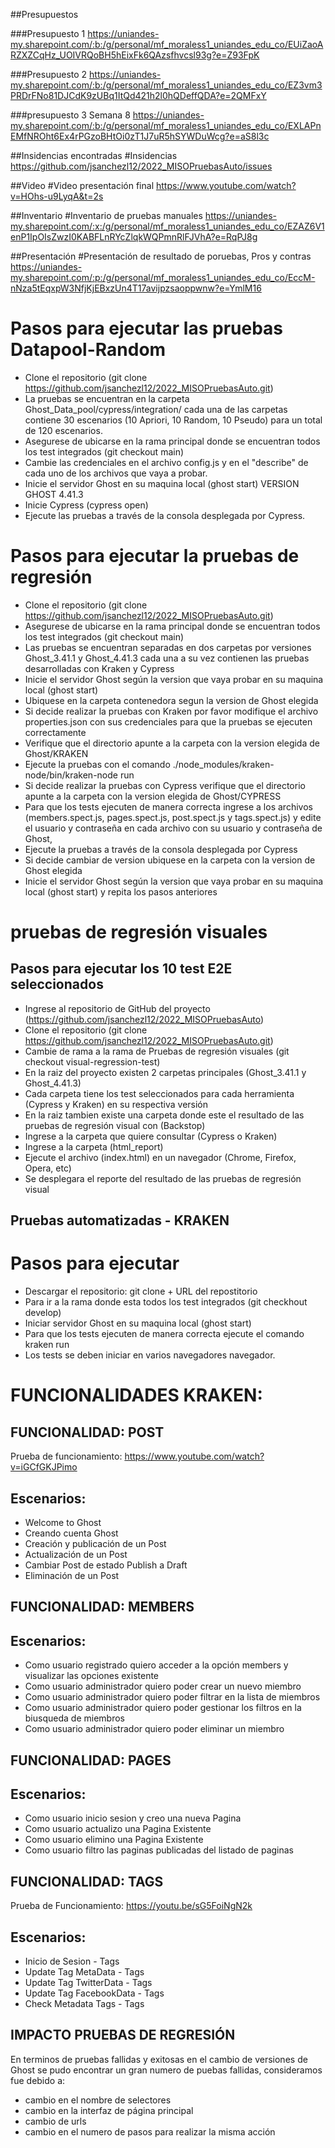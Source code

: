 ##Presupuestos

###Presupuesto 1
https://uniandes-my.sharepoint.com/:b:/g/personal/mf_moraless1_uniandes_edu_co/EUiZaoARZXZCqHz_UOIVRQoBH5hEixFk6QAzsfhvcsl93g?e=Z93FpK

###Presupuesto 2
https://uniandes-my.sharepoint.com/:b:/g/personal/mf_moraless1_uniandes_edu_co/EZ3vm3PRDrFNo81DJCdK9zUBq1ItQd421h2l0hQDeffQDA?e=2QMFxY

###presupuesto 3 Semana 8
https://uniandes-my.sharepoint.com/:b:/g/personal/mf_moraless1_uniandes_edu_co/EXLAPnEMfNROht6Ex4rPGzoBHtOi0zT1J7uR5hSYWDuWcg?e=aS8l3c

##Insidencias encontradas
#Insidencias
https://github.com/jsanchezl12/2022_MISOPruebasAuto/issues

##Video
#Video presentación final
https://www.youtube.com/watch?v=HOhs-u9LyqA&t=2s

##Inventario
#Inventario de pruebas manuales
https://uniandes-my.sharepoint.com/:x:/g/personal/mf_moraless1_uniandes_edu_co/EZAZ6V1enP1IpOIsZwzI0KABFLnRYcZlqkWQPmnRlFJVhA?e=RqPJ8g

##Presentación
#Presentación de resultado de poruebas, Pros y contras 
https://uniandes-my.sharepoint.com/:p:/g/personal/mf_moraless1_uniandes_edu_co/EccM-nNza5tEqxpW3NfjKjEBxzUn4T17avijpzsaoppwnw?e=YmlM16


# Pasos para ejecutar las pruebas Datapool-Random

- Clone el repositorio (git clone https://github.com/jsanchezl12/2022_MISOPruebasAuto.git)
- La pruebas se encuentran en la carpeta Ghost_Data_pool/cypress/integration/ cada una de las carpetas contiene 30 escenarios (10 Apriori, 10 Random, 10 Pseudo) para un total de 120 escenarios.
- Asegurese de ubicarse en la rama principal donde se encuentran todos los test integrados (git checkout main)
- Cambie las credenciales en el archivo config.js y en el "describe" de cada uno de los archivos que vaya a probar.
- Inicie el servidor Ghost en su maquina local (ghost start) VERSION GHOST 4.41.3 
- Inicie Cypress (cypress open)
- Ejecute las pruebas a través de la consola desplegada por Cypress.


# Pasos para ejecutar la pruebas de regresión
- Clone el repositorio (git clone https://github.com/jsanchezl12/2022_MISOPruebasAuto.git)
- Asegurese de ubicarse en la rama principal donde se encuentran todos los test integrados (git checkout main)
- Las pruebas se encuentran separadas en dos carpetas por versiones Ghost_3.41.1 y Ghost_4.41.3 cada una a su vez contienen las pruebas desarrolladas con Kraken y Cypress
- Inicie el servidor Ghost según la version que vaya probar en su maquina local (ghost start)
- Ubiquese en la carpeta contenedora segun la version de Ghost elegida
- Si decide realizar la pruebas con Kraken  por favor modifique el archivo properties.json con sus credenciales para que la pruebas se ejecuten correctamente
- Verifique que el directorio apunte a la carpeta con la version elegida de Ghost/KRAKEN
- Ejecute la pruebas con el comando ./node_modules/kraken-node/bin/kraken-node run
- Si decide realizar la pruebas con Cypress verifique que el directorio apunte a la carpeta con la version elegida de Ghost/CYPRESS
- Para que los tests ejecuten de manera correcta ingrese a los archivos (members.spect.js, pages.spect.js, post.spect.js y tags.spect.js) y edite el usuario y contraseña en cada archivo con su usuario y contraseña de Ghost,
- Ejecute la pruebas a través de la consola desplegada por Cypress
- Si decide cambiar de version ubiquese en la carpeta con la version de Ghost elegida
- Inicie el servidor Ghost según la version que vaya probar en su maquina local (ghost start) y repita los pasos anteriores
 
 
# pruebas de regresión visuales
## Pasos para ejecutar los 10 test E2E seleccionados
- Ingrese al repositorio de GitHub del proyecto (https://github.com/jsanchezl12/2022_MISOPruebasAuto)
- Clone el repositorio (git clone https://github.com/jsanchezl12/2022_MISOPruebasAuto.git)
- Cambie de rama a la rama de Pruebas de regresión visuales (git checkout visual-regression-test)
- En la raiz del proyecto existen 2 carpetas principales (Ghost_3.41.1 y Ghost_4.41.3)
- Cada carpeta tiene los test seleccionados para cada herramienta (Cypress y Kraken) en su respectiva versión
- En la raiz tambien existe una carpeta donde este el resultado de las pruebas de regresión visual con (Backstop)
- Ingrese a la carpeta que quiere consultar (Cypress o Kraken)
- Ingrese a la carpeta (html_report)
- Ejecute el archivo (index.html) en un navegador (Chrome, Firefox, Opera, etc)
- Se desplegara el reporte del resultado de las pruebas de regresión visual


## Pruebas automatizadas - KRAKEN
# Pasos para ejecutar
- Descargar el repositorio: git clone + URL del repostitorio
- Para ir a la rama donde esta todos los test integrados (git checkhout develop)
- Iniciar servidor Ghost en su maquina local (ghost start)
- Para que los tests ejecuten de manera correcta ejecute el comando kraken run
- Los tests se deben iniciar en varios navegadores navegador. 

# FUNCIONALIDADES KRAKEN:

## FUNCIONALIDAD: POST
Prueba de funcionamiento: https://www.youtube.com/watch?v=iGCfGKJPimo

## Escenarios:
- Welcome to Ghost
- Creando cuenta Ghost
- Creación y publicación de un Post
- Actualización de un Post
- Cambiar Post de estado Publish a Draft
- Eliminación de un Post

## FUNCIONALIDAD: MEMBERS

## Escenarios:
- Como usuario registrado quiero acceder a la opción members y visualizar las opciones existente
- Como usuario administrador quiero poder crear un nuevo miembro
- Como usuario administrador quiero poder filtrar en la lista de miembros
- Como usuario administrador quiero poder gestionar los filtros en la biusqueda de miembros
- Como usuario administrador quiero poder eliminar un miembro

## FUNCIONALIDAD: PAGES

## Escenarios:
- Como usuario inicio sesion y creo una nueva Pagina
- Como usuario actualizo una Pagina Existente
- Como usuario elimino una Pagina Existente
- Como usuario filtro las paginas publicadas del listado de paginas

## FUNCIONALIDAD: TAGS
Prueba de Funcionamiento: https://youtu.be/sG5FoiNgN2k

## Escenarios:
- Inicio de Sesion - Tags
- Update Tag MetaData - Tags
- Update Tag TwitterData - Tags
- Update Tag FacebookData - Tags
- Check Metadata Tags - Tags

## IMPACTO PRUEBAS DE REGRESIÓN
En terminos de pruebas fallidas y exitosas en el cambio de versiones de Ghost se pudo encontrar un gran numero de puebas fallidas, consideramos fue debido a:
- cambio en el nombre de selectores
- cambio en la  interfaz de página principal
- cambio de urls
- cambio en el numero de pasos para realizar la misma acción
